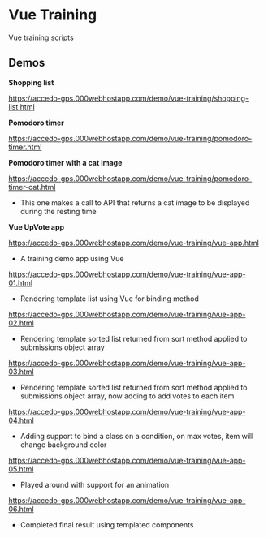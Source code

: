 # Vue Training
 Vue training scripts
 
## Demos

**Shopping list**

https://accedo-gps.000webhostapp.com/demo/vue-training/shopping-list.html

**Pomodoro timer**

https://accedo-gps.000webhostapp.com/demo/vue-training/pomodoro-timer.html

**Pomodoro timer with a cat image**

https://accedo-gps.000webhostapp.com/demo/vue-training/pomodoro-timer-cat.html

- This one makes a call to API that returns a cat image to be displayed during the resting time

**Vue UpVote app**

https://accedo-gps.000webhostapp.com/demo/vue-training/vue-app.html

- A training demo app using Vue

https://accedo-gps.000webhostapp.com/demo/vue-training/vue-app-01.html

- Rendering template list using Vue for binding method

https://accedo-gps.000webhostapp.com/demo/vue-training/vue-app-02.html

- Rendering template sorted list returned from sort method applied to submissions object array

https://accedo-gps.000webhostapp.com/demo/vue-training/vue-app-03.html

- Rendering template sorted list returned from sort method applied to submissions object array, now adding to add votes to each item

https://accedo-gps.000webhostapp.com/demo/vue-training/vue-app-04.html

- Adding support to bind a class on a condition, on max votes, item will change background color

https://accedo-gps.000webhostapp.com/demo/vue-training/vue-app-05.html

- Played around with support for an animation

https://accedo-gps.000webhostapp.com/demo/vue-training/vue-app-06.html

- Completed final result using templated components